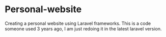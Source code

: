 # Personal-website
Creating a personal website using Laravel frameworks. This is a code someone used 3 years ago, I am just redoing it in the latest laravel version.
